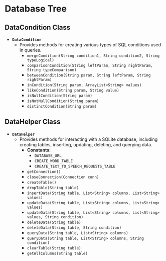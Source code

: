 # Database Tree

## DataCondition Class
- **`DataCondition`**
  - Provides methods for creating various types of SQL conditions used in queries.
    - `mergeCondition(String condition1, String condition2, String typeLogical)`
    - `comparisonCondition(String leftParam, String rightParam, String typeComparison)`
    - `betweenCondition(String param, String leftParam, String rightParam)`
    - `inCondition(String param, ArrayList<String> values)`
    - `likeCondition(String param, String value)`
    - `isNullCondition(String param)`
    - `isNotNullCondition(String param)`
    - `distinctCondition(String param)`

## DataHelper Class
- **`DataHelper`**
  - Provides methods for interacting with a SQLite database, including creating tables, inserting, updating, deleting, and querying data.
    - **Constants:**
      - `DATABASE_URL`
      - `CREATE_WORD_TABLE`
      - `CREATE_TEXT_TO_SPEECH_REQUESTS_TABLE`
    - `getConnection()`
    - `closeConnection(Connection conn)`
    - `createTable()`
    - `dropTable(String table)`
    - `insertData(String table, List<String> columns, List<String> values)`
    - `updateData(String table, List<String> columns, List<String> values)`
    - `updateData(String table, List<String> columns, List<String> values, String condition)`
    - `deleteData(String table)`
    - `deleteData(String table, String condition)`
    - `queryData(String table, List<String> columns)`
    - `queryData(String table, List<String> columns, String condition)`
    - `clearTable(String table)`
    - `getAllColumns(String table)`
